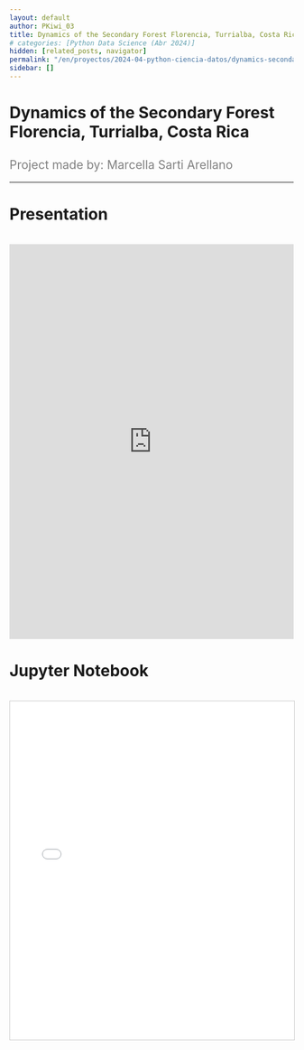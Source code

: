 ```yaml
---
layout: default
author: PKiwi_03
title: Dynamics of the Secondary Forest Florencia, Turrialba, Costa Rica
# categories: [Python Data Science (Abr 2024)]
hidden: [related_posts, navigator]
permalink: "/en/proyectos/2024-04-python-ciencia-datos/dynamics-secondary-forest-florencia.html"
sidebar: []
---
```


# Dynamics of the Secondary Forest Florencia, Turrialba, Costa Rica
<h2 style="color: gray; font-weight: normal;">
Project made by: Marcella Sarti Arellano
</h2>

---

# Presentation
<br>

<iframe width="100%" height="700" src="https://www.youtube.com/embed/pPjo1jyFyRU?si=-A-qGFf2S9OLtMeMc" frameborder="0" allow="accelerometer; autoplay; clipboard-write; encrypted-media; gyroscope; picture-in-picture; web-share" referrerpolicy="strict-origin-when-cross-origin" allowfullscreen></iframe>

<br>

# Jupyter Notebook
<br>

<iframe 
    src="/assets/html/marcella_sarti.html" 
    width="100%" 
    height="600" 
    style="border: 1px solid #ccc;"
></iframe>